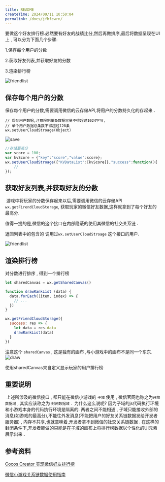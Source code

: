 ```yaml
---
title: README
createTime: 2024/09/11 10:50:04
permalink: /docs/jfhfcwrn/
---
```

要做这个好友排行榜.必然要有好友的战绩比分,然后再做排序,最后将数据呈现在UI上 , 可以分为下面几个步骤:

1.保存每个用户的分数  

2.获取好友列表,并获取好友的分数  

3.渲染排行榜  

![friendlist](http://imgs.matchvs.com/static/res/rank.jpg)

## 保存每个用户的分数

   保存每个用户的分数,需要调用微信的云存储API,将用户的分数持久化的存起来 . 
```
// 保存用户数据,注意限制单条数据容量不得超过1024字节,
// 单个用户数据总条数不得超过128条
wx.setUserCloudStroage(Object)
```

![save](http://imgs.matchvs.com/static/res/save.png)

```javascript
//存储最高分
var score = 100;
var kvScore = {"key":"score","value":score};
wx.setUserCloudStroage({"KVDataList":[kvScore]},"success":function(){
    //
});
```



## 获取好友列表,并获取好友的分数

​    游戏中将玩家的分数保存起来以后,需要调用微信的云存储API `wx.getFirendCloudStorage`, 获取玩家的微信好友数据,这样就拿到了每个好友的最高分.

   值得一提的是,微信的这个接口在内部隐蔽的使用其微信的社交关系链 . 

   返回列表中的包含的 调用过`wx.setUserCloudStroage` 这个接口的用户.

![friendlist](http://imgs.matchvs.com/static/res/friendlist.png)

## 渲染排行榜
对分数进行排序 , 得到一个排行榜
```JavaScript
let sharedCanvas = wx.getSharedCanvas()

function drawRankList (data) {
  data.forEach((item, index) => {
    // ...
  })
}

wx.getFriendCloudStorage({
  success: res => {
    let data = res.data
    drawRankList(data)
  }
})
```
  注意这个 `sharedCanvas` , 这是独有的画布 ,与小游戏中的画布不是同一个东东.
![draw](http://imgs.matchvs.com/static/res/draw.png)

  使用sharedCanvas来自定义显示玩家的用户排行榜

## 重要说明

​    上述所涉及的微信接口 , 都只能在微信小游戏的 `子域` 使用 , 微信官网也称之为`开放数据域` , 其实应该称之为 `封闭数据域` . 
​    为什么这么说呢?
​    因为子域的js代码执行环境和小游戏本身的代码执行环境是隔离的. 两者之间不能相通 , 子域只能接收外部的消息(如游戏的最高分),不能往外发消息(不能把用户的好友关系链数据发给开发者服务器) , 内存不共享,也就意味着,开发者拿不到微信的社交关系链数据 . 在这样的封闭条件下,开发者能做的只能是在子域的画布上将排行榜数据以个性化的UI元素展示出来 . 

## 参考资料

[Cocos Creator 实现微信好友排行榜](http://docs.cocos.com/creator/manual/zh/publish/publish-wechatgame-sub-domain.html)


[微信小游戏关系链数据使用指南](https://developers.weixin.qq.com/minigame/dev/tutorial/open-ability/open-data.html)
